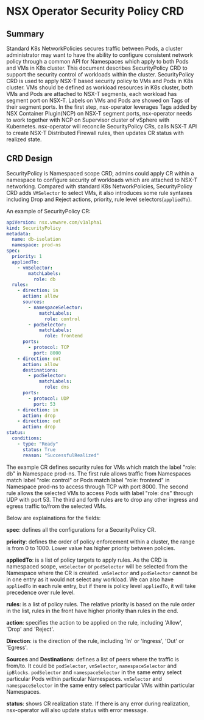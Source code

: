 # NSX Operator Security Policy CRD

## Summary

Standard K8s NetworkPolicies secures traffic between Pods, a cluster administrator
may want to have the ability to configure consistent network policy through a common
API for Namespaces which apply to both Pods and VMs in K8s cluster. This document
describes SecurityPolicy CRD to support the security control of workloads within
the cluster.
SecurityPolicy CRD is used to apply NSX-T based security policy to VMs and Pods in
K8s cluster. VMs should be defined as workload resources in K8s cluster, both VMs
and Pods are attached to NSX-T segments, each workload has segment port on NSX-T.
Labels on VMs and Pods are showed on Tags of their segment ports.
In the first step, nsx-operator leverages Tags added by NSX Container Plugin(NCP)
on NSX-T segment ports, nsx-operator needs to work together with NCP on Supervisor
cluster of vSphere with Kubernetes. 
nsx-operator will reconcile SecurityPolicy CRs, calls NSX-T API to create
NSX-T Distributed Firewall rules, then updates CR status with realized state.

## CRD Design

SecurityPolicy is Namespaced scope CRD, admins could apply CR within a namespace to
configure security of workloads which are attached to NSX-T networking.
Compared with standard K8s NetworkPolicies, SecurityPolicy CRD adds `VMSelector` to
select VMs, it also introduces some rule syntaxes including Drop and Reject actions,
priority, rule level selectors(`appliedTo`). 

An example of SecurityPolicy CR:

```yaml
apiVersion: nsx.vmware.com/v1alpha1
kind: SecurityPolicy
metadata:
  name: db-isolation
  namespace: prod-ns
spec:
  priority: 1
  appliedTo:
    - vmSelector:
        matchLabels:
          role: db
  rules:
    - direction: in
      action: allow
      sources:
        - namespaceSelector:
            matchLabels:
              role: control
        - podSelector:
            matchLabels:
              role: frontend
      ports:
        - protocol: TCP
          port: 8000
    - direction: out
      action: allow
      destinations:
        - podSelector:
            matchLabels:
              role: dns
      ports:
        - protocol: UDP
          port: 53
    - direction: in
      action: drop
    - direction: out
      action: drop
status:
  conditions:
    - type: "Ready"
      status: True
      reason: "SuccessfulRealized"
```

The example CR defines security rules for VMs which match the label "role: db"
in Namespace prod-ns. The first rule allows traffic from Namespaces match label
"role: control" or Pods match label "role: frontend" in Namespace prod-ns to
access through TCP with port 8000. The second rule allows the selected VMs to
access Pods with label "role: dns" through UDP with port 53. The third and forth
rules are to drop any other ingress and egress traffic to/from the selected VMs.

Below are explainations for the fields:

**spec**: defines all the configurations for a SecurityPolicy CR.

**priority**: defines the order of policy enforcement within a cluster, the range
is from 0 to 1000. Lower value has higher priority between policies.

**appliedTo**: is a list of policy targets to apply rules. As the CRD is namespaced
scope, `vmSelector` or `podSelector` will be selected from the Namespace where the
CR is created. `vmSelector` and `podSelector` cannot be in one entry as it would
not select any workload. We can also have `appliedTo` in each rule entry, but if
there is policy level `appliedTo`, it will take precedence over rule level.

**rules**: is a list of policy rules. The relative priority is based on the rule
order in the list, rules in the front have higher priority than rules in the end.

**action**: specifies the action to be applied on the rule, including 'Allow',
'Drop' and 'Reject'.

**Direction**: is the direction of the rule, including 'In' or 'Ingress', 'Out'
or 'Egress'.

**Sources** and **Destinations**: defines a list of peers where the traffic is from/to. 
It could be `podSelector`, `vmSelector`, `namespaceSelector` and `ipBlocks`.
`podSelector` and `namespaceSelector` in the same entry select particular Pods within
particular Namespaces.
`vmSelector` and `namespaceSelector` in the same entry select particular VMs within
particular Namespaces.

**status**: shows CR realization state. If there is any error during realization,
nsx-operator will also update status with error message.
